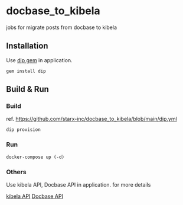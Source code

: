 # docbase_to_kibela
jobs for migrate posts from docbase to kibela

## Installation

Use [dip gem](https://github.com/bibendi/dip) in application.

```
gem install dip
```

## Build & Run

### Build

ref. https://github.com/starx-inc/docbase_to_kibela/blob/main/dip.yml

```
dip provision
```

### Run

```
docker-compose up (-d)
```

### Others
Use kibela API, Docbase API in application.
for more details

[kibela API](https://support.kibe.la/hc/ja/articles/360035089312-Kibela%E3%81%AEWeb-API%E3%81%AB%E3%81%A4%E3%81%84%E3%81%A6)
[Docbase API](https://help.docbase.io/posts/45703)


